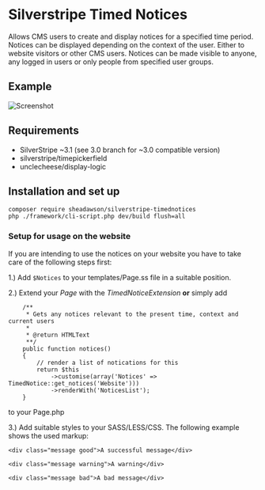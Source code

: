# Silverstripe Timed Notices

Allows CMS users to create and display notices for a specified time period. Notices can be displayed depending on the context of the user. Either to website visitors or other CMS users. Notices can be made visible to anyone, any logged in users or only people from specified user groups.

## Example

![Screenshot](https://raw.github.com/sheadawson/silverstripe-timednotices/master/images/screenshot.png)

## Requirements

 * SilverStripe ~3.1 (see 3.0 branch for ~3.0 compatible version)
 * silverstripe/timepickerfield
 * unclecheese/display-logic

## Installation and set up

```
composer require sheadawson/silverstripe-timednotices
php ./framework/cli-script.php dev/build flush=all
```

### Setup for usage on the website

If you are intending to use the notices on your website you have to take care of the following steps first:

1.) Add ```$Notices``` to your templates/Page.ss file in a suitable position.

2.) Extend your *Page* with the *TimedNoticeExtension* **or** simply add

```
    /**
     * Gets any notices relevant to the present time, context and current users
     *
     * @return HTMLText
     **/
    public function notices()
    {
        // render a list of notications for this
        return $this
            ->customise(array('Notices' => TimedNotice::get_notices('Website')))
            ->renderWith('NoticesList');
    }

```

to your Page.php

3.) Add suitable styles to your SASS/LESS/CSS. The following example shows the used markup:

```
<div class="message good">A successful message</div>

<div class="message warning">A warning</div>

<div class="message bad">A bad message</div>
```
